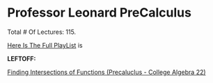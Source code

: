 # Professor Leonard PreCalculus

Total # Of Lectures: 115.

[Here Is The Full PlayList](https://www.youtube.com/playlist?list=PLDesaqWTN6ESsmwELdrzhcGiRhk5DjwLP)
is

**LEFTOFF:**

[Finding Intersections of Functions (Precaluclus - College Algebra 22)](https://www.youtube.com/watch?v=2cXEuUazjCc)
